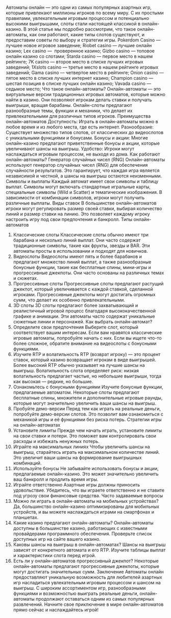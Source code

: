 Автоматы онлайн — это одни из самых популярных азартных игр, которые привлекают миллионы игроков по всему миру. С их простыми правилами, увлекательным игровым процессом и потенциально высокими выигрышами, слоты стали настоящей классикой в онлайн-казино. В этой статье мы подробно рассмотрим, что такое онлайн-автоматы, как они работают, какие типы слотов существуют, и предоставим советы по выбору и стратегии игры.
Pokerdom Casino — лучшее новое игровое заведение;
Riobet casino — лучшие онлайн казино;
Lex casino —  проверенное казино;
Gizbo casino — топовое онлайн казино со слотами;
Starda casino — первое место в нашем рейтинге;
7K casino — второе место в списке лучших игровых заведений;
1Xslots casino — третье место в нашем рейтинге игровых заведений;
Gama casino — четвертое место в рейтинге;
Onion casino — пятое место в списке лучших интернет казино;
Champion casino — шестая позиция в списке лучших онлайн казино;
Vavada casino — седьмое место;
Что такое онлайн-автоматы?
Онлайн-автоматы — это виртуальные версии традиционных игровых автоматов, которые можно найти в казино. Они позволяют игрокам делать ставки и получать выигрыши, вращая барабаны. Онлайн-слоты предлагают разнообразные темы, функции и механики, что делает их привлекательными для различных типов игроков.
Преимущества онлайн-автоматов
Доступность: Играть в онлайн-автоматы можно в любое время и из любого места, где есть интернет.
Разнообразие: Существует множество типов слотов, от классических до видеослотов с уникальными функциями и бонусами.
Бонусы и акции: Многие онлайн-казино предлагают приветственные бонусы и акции, которые увеличивают шансы на выигрыш.
Удобство: Игроки могут наслаждаться игровым процессом, не выходя из дома.
Как работают онлайн-автоматы?
Генератор случайных чисел (RNG)
Онлайн-автоматы используют генератор случайных чисел (RNG) для обеспечения случайности результатов. Это гарантирует, что каждая игра является независимой и честной, а шансы на выигрыш остаются неизменными.
Символы и выплаты
Каждый автомат имеет свои символы и таблицу выплат. Символы могут включать стандартные игральные карты, специальные символы (Wild и Scatter) и тематические изображения. В зависимости от комбинации символов, игроки могут получить различные выплаты.
Виды ставок
В большинстве онлайн-автоматов игроки могут регулировать размер своей ставки, выбирая количество линий и размер ставки на линию. Это позволяет каждому игроку настроить игру под свои предпочтения и банкролл.
Типы онлайн-автоматов
1. Классические слоты
Классические слоты обычно имеют три барабана и несколько линий выплат. Они часто содержат традиционные символы, такие как фрукты, звезды и BAR. Эти автоматы просты в использовании и подходят для новичков.
2. Видеослоты
Видеослоты имеют пять и более барабанов и предлагают множество линий выплат, а также разнообразные бонусные функции, такие как бесплатные спины, мини-игры и прогрессивные джекпоты. Они часто основаны на различных темах и сюжетах.
3. Прогрессивные слоты
Прогрессивные слоты предлагают растущий джекпот, который увеличивается с каждой ставкой, сделанной игроками. Прогрессивные джекпоты могут достигать огромных сумм, что делает их особенно привлекательными.
4. 3D слоты
3D слоты предлагают более захватывающий и реалистичный игровой процесс благодаря высококачественной графике и анимации. Эти автоматы часто содержат уникальные сюжетные линии и персонажей.
Как выбрать онлайн-автомат?
1. Определите свои предпочтения
Выберите слот, который соответствует вашим интересам. Если вам нравятся классические игровые автоматы, попробуйте начать с них. Если вы ищете что-то более сложное, обратите внимание на видеослоты с бонусными функциями.
2. Изучите RTP и волатильность
RTP (возврат игроку) — это процент ставок, который казино возвращает игрокам в виде выигрышей. Более высокий RTP обычно указывает на лучшие шансы на выигрыш. Волатильность слота определяет риск: низкая волатильность предлагает частые, но небольшие выигрыши, тогда как высокая — редкие, но большие.
3. Ознакомьтесь с бонусными функциями
Изучите бонусные функции, предлагаемые автоматом. Некоторые слоты предлагают бесплатные спины, множители и дополнительные игровые раунды, которые могут значительно увеличить ваши шансы на выигрыш.
4. Пробуйте демо-версии
Перед тем как играть на реальные деньги, попробуйте демо-версии слотов. Это позволит вам ознакомиться с механикой игры и её функциями без риска потерь.
Стратегии игры на онлайн-автоматах
1. Установите лимиты
Прежде чем начать играть, установите лимиты на свои ставки и потери. Это поможет вам контролировать свои расходы и избежать ненужных потерь.
2. Играйте на максимальных линиях
Чтобы увеличить шансы на выигрыш, старайтесь играть на максимальном количестве линий. Это увеличит ваши шансы на формирование выигрышных комбинаций.
3. Используйте бонусы
Не забывайте использовать бонусы и акции, предлагаемые онлайн-казино. Это может значительно увеличить ваш банкролл и продлить время игры.
4. Играйте ответственно
Азартные игры должны приносить удовольствие. Убедитесь, что вы играете ответственно и не ставите под угрозу свои финансовые средства.
Часто задаваемые вопросы
1. Можно ли играть в онлайн-автоматы на мобильных устройствах?
Да, большинство онлайн-казино оптимизированы для мобильных устройств, и вы можете наслаждаться играми на смартфонах и планшетах.
2. Какие казино предлагают онлайн-автоматы?
Онлайн-автоматы доступны в большинстве казино, работающих с известными провайдерами программного обеспечения. Проверьте список доступных игр на сайте вашего казино.
3. Каковы шансы на выигрыш в онлайн-автоматах?
Шансы на выигрыш зависят от конкретного автомата и его RTP. Изучите таблицы выплат и характеристики слота перед игрой.
4. Есть ли у онлайн-автоматов прогрессивный джекпот?
Некоторые онлайн-автоматы предлагают прогрессивные джекпоты, которые могут достигать значительных сумм.
Заключение
Автоматы онлайн предоставляют уникальную возможность для любителей азартных игр насладиться увлекательным игровым процессом и шансом на выигрыш. С широким ассортиментом игр, разнообразными функциями и возможностью выиграть реальные деньги, онлайн-автоматы продолжают оставаться одним из самых популярных развлечений. Начните свое приключение в мире онлайн-автоматов прямо сейчас и наслаждайтесь игрой!
